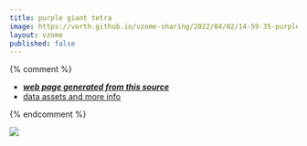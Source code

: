 ```yaml
---
title: purple giant tetra
image: https://vorth.github.io/vzome-sharing/2022/04/02/14-59-35-purple-giant-tetra/purple-giant-tetra.png
layout: vzome
published: false
---
```


{% comment %}
 - [***web page generated from this source***][post]
 - [data assets and more info][github]

[post]: <https://vorth.github.io/vzome-sharing/2022/04/02/purple-giant-tetra-14-59-35.html>
[github]: <https://github.com/vorth/vzome-sharing/tree/main/2022/04/02/14-59-35-purple-giant-tetra/>
{% endcomment %}

<vzome-viewer style="width: 100%; height: 65vh;"
       src="https://vorth.github.io/vzome-sharing/2022/04/02/14-59-35-purple-giant-tetra/purple-giant-tetra.vZome" >
  <img src="https://vorth.github.io/vzome-sharing/2022/04/02/14-59-35-purple-giant-tetra/purple-giant-tetra.png" />
</vzome-viewer>
